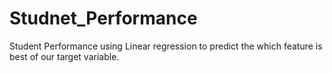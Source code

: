 # Studnet_Performance
Student Performance using Linear regression to predict the which feature is best of our target variable. 

